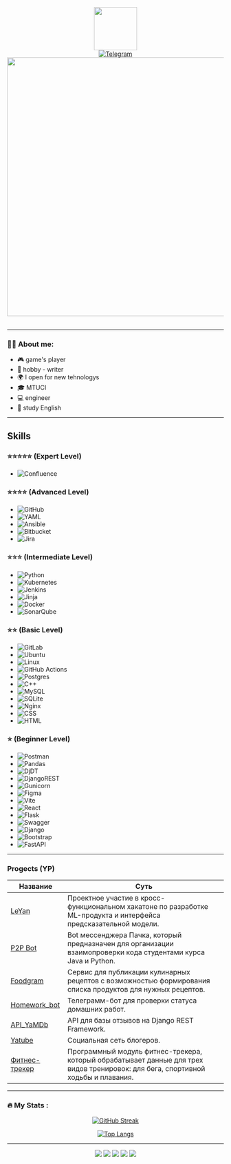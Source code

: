 <div id="header" align="center">
  <img src="https://media.giphy.com/media/v1.Y2lkPTc5MGI3NjExN2I3eXNvOTgyYXVnMGJjYjk4MDZucXBncjMzaW01NjZxbGtybmtocSZlcD12MV9pbnRlcm5hbF9naWZfYnlfaWQmY3Q9Zw/k0ijJhqrUP4T2EvmJ1/giphy.gif" width="100"/>
</div>

<div id="badges" align="center">
  <a href="https://t.me/Karina_eg">
    <img src="https://img.shields.io/badge/Telegram-2CA5E0?style=for-the-badge&logo=telegram&logoColor=white)" alt="Telegram"/>
  </a>
</div>

<div align="center">
  <img src="https://github.com/Anmol-Baranwal/Cool-GIFs-For-GitHub/assets/74038190/80728820-e06b-4f96-9c9e-9df46f0cc0a5" width="600">
<br><br>
</div>

---
### :woman_technologist: About me:

- 🎮 game's player
- 📖 hobby - writer
- 🌍 I open for new tehnologys
- :mortar_board: MTUCI
- :computer: engineer
- :newspaper: study English

---
## Skills

### ⭐⭐⭐⭐⭐ (Expert Level)
- ![Confluence](https://img.shields.io/badge/confluence-%23172BF4.svg?style=for-the-badge&logo=confluence&logoColor=white) 

### ⭐⭐⭐⭐ (Advanced Level)
- ![GitHub](https://img.shields.io/badge/github-%23121011.svg?style=for-the-badge&logo=github&logoColor=white)
- ![YAML](https://img.shields.io/badge/yaml-%23ffffff.svg?style=for-the-badge&logo=yaml&logoColor=151515)
- ![Ansible](https://img.shields.io/badge/ansible-%231A1918.svg?style=for-the-badge&logo=ansible&logoColor=white)
- ![Bitbucket](https://img.shields.io/badge/bitbucket-%230047B3.svg?style=for-the-badge&logo=bitbucket&logoColor=white)
- ![Jira](https://img.shields.io/badge/jira-%230A0FFF.svg?style=for-the-badge&logo=jira&logoColor=white)

### ⭐⭐⭐ (Intermediate Level)
- ![Python](https://img.shields.io/badge/python-3670A0?style=for-the-badge&logo=python&logoColor=ffdd54) 
- ![Kubernetes](https://img.shields.io/badge/kubernetes-%23326ce5.svg?style=for-the-badge&logo=kubernetes&logoColor=white)
- ![Jenkins](https://img.shields.io/badge/jenkins-%232C5263.svg?style=for-the-badge&logo=jenkins&logoColor=white)
- ![Jinja](https://img.shields.io/badge/jinja-white.svg?style=for-the-badge&logo=jinja&logoColor=black)
- ![Docker](https://img.shields.io/badge/docker-%230db7ed.svg?style=for-the-badge&logo=docker&logoColor=white)
- ![SonarQube](https://img.shields.io/badge/SonarQube-black?style=for-the-badge&logo=sonarqube&logoColor=4E9BCD)

### ⭐⭐ (Basic Level)
- ![GitLab](https://img.shields.io/badge/gitlab-%23181717.svg?style=for-the-badge&logo=gitlab&logoColor=white)
- ![Ubuntu](https://img.shields.io/badge/Ubuntu-E95420?style=for-the-badge&logo=ubuntu&logoColor=white)
- ![Linux](https://img.shields.io/badge/Linux-FCC624?style=for-the-badge&logo=linux&logoColor=black)
- ![GitHub Actions](https://img.shields.io/badge/github%20actions-%232671E5.svg?style=for-the-badge&logo=githubactions&logoColor=white)
- ![Postgres](https://img.shields.io/badge/postgres-%23316192.svg?style=for-the-badge&logo=postgresql&logoColor=white)
- ![C++](https://img.shields.io/badge/c++-%2300599C.svg?style=for-the-badge&logo=c%2B%2B&logoColor=white)
- ![MySQL](https://img.shields.io/badge/mysql-4479A1.svg?style=for-the-badge&logo=mysql&logoColor=white)
- ![SQLite](https://img.shields.io/badge/sqlite-%2307405e.svg?style=for-the-badge&logo=sqlite&logoColor=white)
- ![Nginx](https://img.shields.io/badge/nginx-%23009639.svg?style=for-the-badge&logo=nginx&logoColor=white)
- ![CSS](https://img.shields.io/badge/css3-%231572B6.svg?style=for-the-badge&logo=css3&logoColor=white)
- ![HTML](https://img.shields.io/badge/html5-%23E34F26.svg?style=for-the-badge&logo=html5&logoColor=white)

### ⭐ (Beginner Level)
- ![Postman](https://img.shields.io/badge/Postman-FF6C37?style=for-the-badge&logo=postman&logoColor=white)
- ![Pandas](https://img.shields.io/badge/pandas-%23150458.svg?style=for-the-badge&logo=pandas&logoColor=white)
- ![DjDT](https://img.shields.io/badge/DjDT-4.2.0-gold)
- ![DjangoREST](https://img.shields.io/badge/DJANGO-REST-ff1709?style=for-the-badge&logo=django&logoColor=white&color=ff1709&labelColor=gray)
- ![Gunicorn](https://img.shields.io/badge/gunicorn-%298729.svg?style=for-the-badge&logo=gunicorn&logoColor=white)
- ![Figma](https://img.shields.io/badge/figma-%23F24E1E.svg?style=for-the-badge&logo=figma&logoColor=white)
- ![Vite](https://img.shields.io/badge/vite-%23646CFF.svg?style=for-the-badge&logo=vite&logoColor=white)
- ![React](https://img.shields.io/badge/react-%2320232a.svg?style=for-the-badge&logo=react&logoColor=%2361DAFB)
- ![Flask](https://img.shields.io/badge/flask-%23000.svg?style=for-the-badge&logo=flask&logoColor=white)
- ![Swagger](https://img.shields.io/badge/-Swagger-%23Clojure?style=for-the-badge&logo=swagger&logoColor=white)
- ![Django](https://img.shields.io/badge/django-%23092E20.svg?style=for-the-badge&logo=django&logoColor=white)
- ![Bootstrap](https://img.shields.io/badge/bootstrap-%238511FA.svg?style=for-the-badge&logo=bootstrap&logoColor=white)
- ![FastAPI](https://img.shields.io/badge/FastAPI-005571?style=for-the-badge&logo=fastapi) 
---
### Progects (YP)

| Название                                                           | Суть                                                                                                                              |
|--------------------------------------------------------------------|-----------------------------------------------------------------------------------------------------------------------------------|
| [LeYan](https://github.com/LeYan15/LeYan_backend)                  | Проектное участие в кросс-функциональном хакатоне по разработке ML-продукта и интерфейса предсказательной модели.                 |
| [P2P Bot](https://github.com/Karina-Rin/p2p_review_bot)            | Bot мессенджера Пачка, который предназначен для организации взаимопроверки кода студентами курса Java и Python.                   |
| [Foodgram](https://github.com/Karina-Rin/foodgram-project-react-5) | Сервис для публикации кулинарных рецептов с возможностью формирования списка продуктов для нужных рецептов.                       |
| [Homework_bot](https://github.com/Karina-Rin/homework_bot-1)       | Телеграмм-бот для проверки статуса домашних работ.                                                                                |
| [API_YaMDb](https://github.com/Karina-Rin/API_YaMDb-2)             | API для базы отзывов на Django REST Framework.                                                                                    |
| [Yatube](https://github.com/Karina-Rin/yatube_project)             | Социальная сеть блогеров.                                                                                                         |
| [Фитнес-трекер](https://github.com/Karina-Rin/hw_python_oop)       | Программный модуль фитнес-трекера, который обрабатывает данные для трех видов тренировок: для бега, спортивной ходьбы и плавания. |

---

### :fire: My Stats :
<div id="badges" align="center">

[![GitHub Streak](http://github-readme-streak-stats.herokuapp.com?user=Karina-Rin&theme=dark&background=000000)](https://git.io/streak-stats)

[![Top Langs](https://github-readme-stats.vercel.app/api/top-langs/?username=Karina-Rin&layout=compact&theme=vision-friendly-dark)](https://github.com/anuraghazra/github-readme-stats)

---
![](https://github-profile-summary-cards.vercel.app/api/cards/profile-details?username=Karina-Rin&theme=react)
![](https://github-profile-summary-cards.vercel.app/api/cards/most-commit-language?username=Karina-Rin&theme=react)
![](https://github-profile-summary-cards.vercel.app/api/cards/repos-per-language?username=Karina-Rin&theme=react)
![](https://github-profile-summary-cards.vercel.app/api/cards/stats?username=Karina-Rin&theme=react)
![](https://github-profile-summary-cards.vercel.app/api/cards/productive-time?username=Karina-Rin&theme=react)
